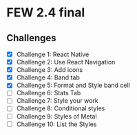 # FEW 2.4 final

## Challenges
- [x] Challenge 1: React Native
- [x] Challenge 2: Use React Navigation
- [x] Challenge 3: Add icons
- [x] Challenge 4: Band tab
- [x] Challenge 5: Format and Style band cell
- [ ] Challenge 6: Stats Tab
- [ ] Challenge 7: Style your work
- [ ] Challenge 8: Conditional styles
- [ ] Challenge 9: Styles of Metal
- [ ] Challenge 10: List the Styles
